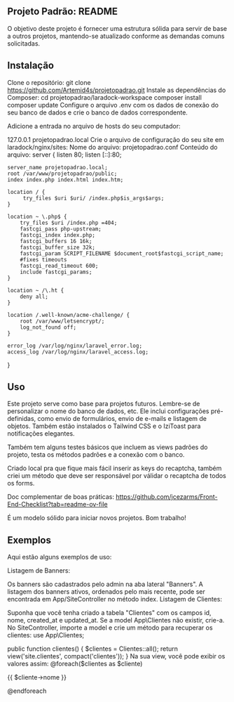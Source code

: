 ## Projeto Padrão: README
O objetivo deste projeto é fornecer uma estrutura sólida para servir de base a outros projetos, mantendo-se atualizado conforme as demandas comuns solicitadas.

## Instalação
Clone o repositório:
git clone https://github.com/Artemid4s/projetopadrao.git
Instale as dependências do Composer:
cd projetopadrao/laradock-workspace
composer install
composer update
Configure o arquivo .env com os dados de conexão do seu banco de dados e crie o banco de dados correspondente.

Adicione a entrada no arquivo de hosts do seu computador:

127.0.0.1 projetopadrao.local
Crie o arquivo de configuração do seu site em laradock/nginx/sites:
Nome do arquivo: projetopadrao.conf
Conteúdo do arquivo:
server {
    listen 80;
    listen [::]:80;

    server_name projetopadrao.local;
    root /var/www/projetopadrao/public;
    index index.php index.html index.htm;

    location / {
         try_files $uri $uri/ /index.php$is_args$args;
    }

    location ~ \.php$ {
        try_files $uri /index.php =404;
        fastcgi_pass php-upstream;
        fastcgi_index index.php;
        fastcgi_buffers 16 16k;
        fastcgi_buffer_size 32k;
        fastcgi_param SCRIPT_FILENAME $document_root$fastcgi_script_name;
        #fixes timeouts
        fastcgi_read_timeout 600;
        include fastcgi_params;
    }

    location ~ /\.ht {
        deny all;
    }

    location /.well-known/acme-challenge/ {
        root /var/www/letsencrypt/;
        log_not_found off;
    }

    error_log /var/log/nginx/laravel_error.log;
    access_log /var/log/nginx/laravel_access.log;
}

## Uso
Este projeto serve como base para projetos futuros. Lembre-se de personalizar o nome do banco de dados, etc. Ele inclui configurações pré-definidas, como envio de formulários, envio de e-mails e listagem de objetos. Também estão instalados o Tailwind CSS e o IziToast para notificações elegantes.

Também tem alguns testes básicos que incluem as views padrões do projeto, testa os métodos padrões e a conexão com o banco.

Criado local pra que fique mais fácil inserir as keys do recaptcha, também criei um método que deve ser responsável por válidar o recaptcha de todos os forms.

Doc complementar de boas práticas: https://github.com/jcezarms/Front-End-Checklist?tab=readme-ov-file

É um modelo sólido para iniciar novos projetos. Bom trabalho!

## Exemplos
Aqui estão alguns exemplos de uso:

Listagem de Banners:

Os banners são cadastrados pelo admin na aba lateral "Banners". A listagem dos banners ativos, ordenados pelo mais recente, pode ser encontrada em App/SiteController no método index.
Listagem de Clientes:

Suponha que você tenha criado a tabela "Clientes" com os campos id, nome, created_at e updated_at. Se a model App\Clientes não existir, crie-a. No SiteController, importe a model e crie um método para recuperar os clientes:
use App\Clientes;

public function clientes()
{
    $clientes = Clientes::all();
    return view('site.clientes', compact('clientes'));
}
Na sua view, você pode exibir os valores assim:
@foreach($clientes as $cliente)
    <p>{{ $cliente->nome }}</p>
@endforeach